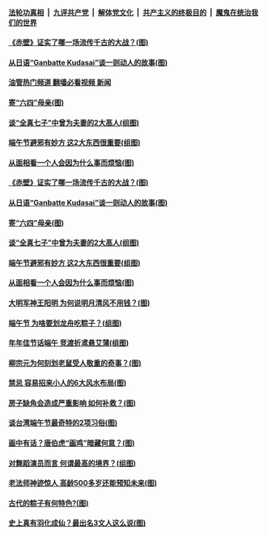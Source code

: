 ####  [法轮功真相](../../../../basic/blob/master/README.md?t=06040701) &nbsp;|&nbsp; [九评共产党](../../../../9ping.md/blob/master/README.md?t=06040701) &nbsp;|&nbsp; [解体党文化](../../../../jtdwh.md/blob/master/README.md?t=06040701)  &nbsp;|&nbsp; [共产主义的终极目的](../../../../gczydzjmd.md/blob/master/README.md?t=06040701) &nbsp;|&nbsp; [魔鬼在统治我们的世界](../../../../mgztzwmdsj.md/blob/master/README.md?t=06040701) 

#### [《赤壁》证实了哪一场流传千古的大战？(图)](../pages/p7/1007482.md?t=06040701) 

#### [从日语“Ganbatte Kudasai”谈一则动人的故事(图)](../pages/p7/1008207.md?t=06040701) 

#### [油管热门频道 翻墙必看视频 新闻](http://45.76.130.85:81/youtube.html?06040701)

#### [寄“六四”母亲(图)](../pages/p7/1008130.md?t=06040701) 

#### [谈“全真七子”中曾为夫妻的2大高人(组图)](../pages/p7/1007604.md?t=06040701) 

#### [端午节避邪有妙方 这2大东西很重要(组图)](../pages/p7/1000841.md?t=06040701) 

#### [从面相看一个人会因为什么事而烦恼(图)](../pages/p7/1004669.md?t=06040701) 

#### [《赤壁》证实了哪一场流传千古的大战？(图)](../pages/p7/1007482.md?t=06040701) 

#### [从日语“Ganbatte Kudasai”谈一则动人的故事(图)](../pages/p7/1008207.md?t=06040701) 

#### [寄“六四”母亲(图)](../pages/p7/1008130.md?t=06040701) 

#### [谈“全真七子”中曾为夫妻的2大高人(组图)](../pages/p7/1007604.md?t=06040701) 

#### [端午节避邪有妙方 这2大东西很重要(组图)](../pages/p7/1000841.md?t=06040701) 

#### [从面相看一个人会因为什么事而烦恼(图)](../pages/p7/1004669.md?t=06040701) 

#### [大明军神王阳明 为何说明月清风不用钱？(图)](../pages/p7/1007165.md?t=06040701) 

#### [端午节 为啥要划龙舟吃粽子？(组图)](../pages/p7/1008016.md?t=06040701) 

#### [年年佳节话端午 竞渡折鸢悬艾蒲(组图)](../pages/p7/1005368.md?t=06040701) 

#### [柳宗元为何刻划老鼠受人敬重的奇事？(图)](../pages/p7/1007508.md?t=06040701) 

#### [禁忌 容易招来小人的6大风水布局(图)](../pages/p7/1004668.md?t=06040701) 

#### [房子缺角会造成严重影响 如何补救？(图)](../pages/p7/1004634.md?t=06040701) 

#### [谈台湾端午节最奇特的2项习俗(图)](../pages/p7/1005618.md?t=06040701) 

#### [画中有话？唐伯虎“画鸡”暗藏何意？(图)](../pages/p7/1007163.md?t=06040701) 


#### [对舞蹈演员而言 何谓最高的境界？(组图)](../pages/p7/1007949.md?t=06040701) 

#### [老法师神迹惊人 高龄500多岁还能预知未来(图)](../pages/p7/1007755.md?t=06040701) 

#### [古代的粽子有何特色?(图)](../pages/p7/1000832.md?t=06040701) 

#### [史上真有羽化成仙？最出名3文人这么说(图)](../pages/p7/1007582.md?t=06040701) 


<img src='http://gfw-breaker.win/goodnews/indexes/p7.md' width='0px' height='0px'/>
